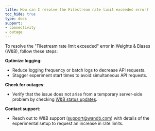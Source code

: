 ```yaml
---
title: How can I resolve the Filestream rate limit exceeded error?
toc_hide: true
type: docs
support:
- connectivity
- outage
---
```

To resolve the "Filestream rate limit exceeded" error in Weights & Biases (W&B), follow these steps:

**Optimize logging**:
  - Reduce logging frequency or batch logs to decrease API requests.
  - Stagger experiment start times to avoid simultaneous API requests.

**Check for outages**:
  - Verify that the issue does not arise from a temporary server-side problem by checking [W&B status updates](https://status.wandb.com).

**Contact support**:
  - Reach out to W&B support (support@wandb.com) with details of the experimental setup to request an increase in rate limits.
